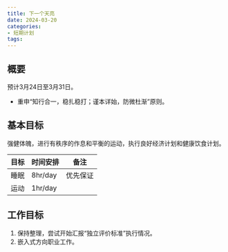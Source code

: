 ```yaml
---
title: 下一个天亮
date: 2024-03-20
categories:
- 短期计划
tags:
---
```


## 概要

预计3月24日至3月31日。

- 重申“知行合一，稳扎稳打；谨本详始，防微杜渐”原则。

## 基本目标

强健体魄，进行有秩序的作息和平衡的运动，执行良好经济计划和健康饮食计划。

| 目标 | 时间安排 | 备注 |
| --- | --- | --- |
| 睡眠 | 8hr/day | 优先保证 |
| 运动 | 1hr/day | |

## 工作目标

1. 保持整理，尝试开始汇报“独立评价标准”执行情况。
2. 嵌入式方向职业工作。
